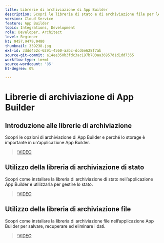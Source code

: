 ```yaml
---
title: Librerie di archiviazione di App Builder
description: Scopri le librerie di stato e di archiviazione file per le applicazioni App Builder.
version: Cloud Service
feature: App Builder
topic: Integrations, Development
role: Developer, Architect
level: Beginner
kt: 9457,9479,9480
thumbnail: 339238.jpg
exl-id: 3ddd452c-6291-4560-aabc-dcd6e628f7ab
source-git-commit: a14ee350b3fdc3ac197b703aa36957d1d1dd7355
workflow-type: tm+mt
source-wordcount: '85'
ht-degree: 0%

---
```


# Librerie di archiviazione di App Builder

## Introduzione alle librerie di archiviazione

Scopri le opzioni di archiviazione di App Builder e perché lo storage è importante in un’applicazione App Builder.

>[!VIDEO](https://video.tv.adobe.com/v/339238/?quality=12&learn=on)

## Utilizzo della libreria di archiviazione di stato

Scopri come installare la libreria di archiviazione di stato nell’applicazione App Builder e utilizzarla per gestire lo stato.

>[!VIDEO](https://video.tv.adobe.com/v/339240/?quality=12&learn=on)

## Utilizzo della libreria di archiviazione file

Scopri come installare la libreria di archiviazione file nell’applicazione App Builder per salvare, recuperare ed eliminare i dati.

>[!VIDEO](https://video.tv.adobe.com/v/339239/?quality=12&learn=on)
